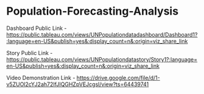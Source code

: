 # Population-Forecasting-Analysis


Dashboard Public Link - https://public.tableau.com/views/UNPopulationdatadashboard/Dashboard1?:language=en-US&publish=yes&:display_count=n&:origin=viz_share_link

Story Public Link - https://public.tableau.com/views/UNPopulationdatastory/Story1?:language=en-US&publish=yes&:display_count=n&:origin=viz_share_link

Video Demonstration Link - https://drive.google.com/file/d/1-v5ZUOl2cYJ2ah72IfJIQGHZpVEJcgsl/view?ts=64439741
